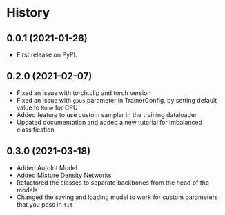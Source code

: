 History
=======

0.0.1 (2021-01-26)
------------------

-   First release on PyPI.

0.2.0 (2021-02-07)
------------------

-   Fixed an issue with torch.clip and torch version
-   Fixed an issue with `gpus` parameter in TrainerConfig, by setting default value to `None` for CPU
-   Added feature to use custom sampler in the training dataloader
-   Updated documentation and added a new tutorial for imbalanced classification

0.3.0 (2021-03-18)
------------------
-   Added AutoInt Model
-   Added Mixture Density Networks
-   Refactored the classes to separate backbones from the head of the models
-   Changed the saving and loading model to work for custom parameters that you pass in `fit`


